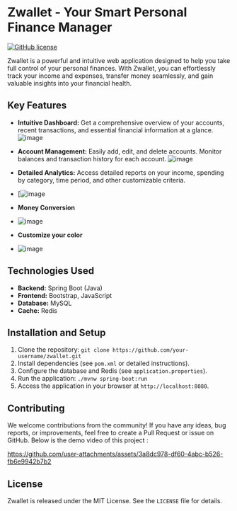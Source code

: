 # Zwallet - Your Smart Personal Finance Manager

[![GitHub license](https://img.shields.io/badge/license-MIT-blue.svg)](https://github.com/your-username/zwallet/blob/main/LICENSE)

Zwallet is a powerful and intuitive web application designed to help you take full control of your personal finances. With Zwallet, you can effortlessly track your income and expenses, transfer money seamlessly, and gain valuable insights into your financial health.

## Key Features

* **Intuitive Dashboard:** Get a comprehensive overview of your accounts, recent transactions, and essential financial information at a glance.
![image](https://github.com/user-attachments/assets/f31483d2-3c36-41bb-b725-889a308fec7c)


* **Account Management:** Easily add, edit, and delete accounts. Monitor balances and transaction history for each account.
![image](https://github.com/user-attachments/assets/b4d10024-0f59-4fce-9268-57c164386db5)

* **Detailed Analytics:**  Access detailed reports on your income, spending by category, time period, and other customizable criteria.
* [![image](https://github.com/user-attachments/assets/7739224d-2b23-4d35-aa7f-10b7ac394928)

* **Money Conversion**
* ![image](https://github.com/user-attachments/assets/c1595ba6-362b-4c26-9f6b-4ccf664e3931)
  
* **Customize your color**
* ![image](https://github.com/user-attachments/assets/ca3696fa-e5b8-4181-909c-20defb71110f)


## Technologies Used

* **Backend:** Spring Boot (Java)
* **Frontend:** Bootstrap, JavaScript
* **Database:** MySQL
* **Cache:** Redis


## Installation and Setup

1. Clone the repository: `git clone https://github.com/your-username/zwallet.git`
2. Install dependencies (see `pom.xml` or detailed instructions).
3. Configure the database and Redis (see `application.properties`).
4. Run the application: `./mvnw spring-boot:run`
5. Access the application in your browser at `http://localhost:8080`.

## Contributing

We welcome contributions from the community! If you have any ideas, bug reports, or improvements, feel free to create a Pull Request or issue on GitHub.
Below is the demo video of this project : 



https://github.com/user-attachments/assets/3a8dc978-df60-4abc-b526-fb6e9942b7b2



## License

Zwallet is released under the MIT License. See the `LICENSE` file for details.
